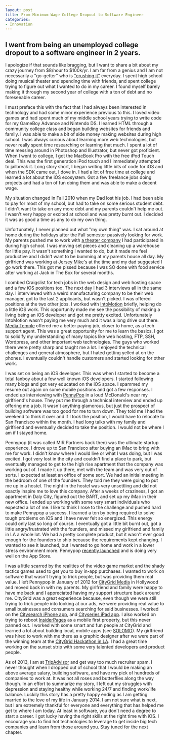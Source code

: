 ```yaml
---
layout: post
title: From Minimum Wage College Dropout to Software Engineer
categories:
- Innovation
---
```


I went from being an unemployed college dropout to a software engineer in 2 years.
--------
I apologize if that sounds like bragging, but I want to share a bit about my crazy journey from $8/hour to $100k/yr.  I am far from a genius and I am not necessarily a "go-getter" who is ["crushing it"](http://crushitbook.com/ "crush it book") everyday.  I spent high school doing musical theater and spending time with friends, and spent college trying to figure out what I wanted to do in my career.  I found myself barely making it through my second year of college with a ton of debt and no foreseeable career.

I must preface this with the fact that I had always been interested in technology and had some minor experience previous to this.  I loved video games and had spent much of my middle school years trying to write code for my GameBoy Advance and Nintendo DS.  I learned HTML through a community college class and began building websites for friends and family.  I was able to make a bit of side money making websites during high school.  I was always curious about learning more web technologies, but never really spent time researching or learning that much.  I spent a lot of time messing around in Photoshop and Illustrator, but never got proficient.  When I went to college, I got the MacBook Pro with the free iPod Touch deal.  This was the first generation iPod touch and I immediately attempted to jailbreak it.  Long story short, I began writing little bits of code for iOS and when the SDK came out, I dove in.  I had a lot of free time at college and learned a lot about the iOS ecosystem.  Got a few freelance jobs doing projects and had a ton of fun doing them and was able to make a decent wage.  

My situation changed in Fall 2010 when my Dad lost his job.  I had been able to pay for most of my school, but had to take on some serious student debt.  I didn't want to take on any more debt and my parents couldn't help me out.  I wasn't very happy or excited at school and was pretty burnt out.  I decided it was as good a time as any to do my own thing.

Unfortunately, I never planned out what "my own thing" was.  I sat around at home during the holidays after the Fall semester passively looking for work.  My parents pushed me to work with [a theater company](http://encoreentertainers.org) I had participated in during high school.  I was moving set pieces and cleaning up a warehouse for little pay.  It wasn't something I wanted to do, but it made me feel productive and I didn't want to be bumming at my parents house all day.  My girlfriend  was working at [Jersey Mike's](http://jerseymikes.com) at the time and my dad suggested I go work there.  This got me pissed because I was SO done with food service after working at Jack in The Box for several months.  

I combed Craigslist for tech jobs in the web design and web hosting space and a few iOS positions too.  The next day I had 3 interviews all in the same day.  I interviewed with a weird manufacturing company to be their web manager, got to the last 2 applicants, but wasn't picked.  I was offered positions at the two other jobs.  I worked with [IntoMotion](http://intomotion.com) briefly, helping do a little iOS work.  This opportunity made me see the possibility of making a living being an iOS developer and got me pretty excited.  Unfortunately IntoMotion wasn't paying me very much and it was a long drive out there.  [Media Temple](http://mediatemple.net) offered me a better paying job, closer to home, as a tech support agent.  This was a great opportunity for me to learn the basics.  I got to solidify my understanding of many topics like web hosting, FTP, SSH, Wordpress, and other important web technologies.  The guys who worked there were pretty sharp and taught me a lot.  I enjoyed the technical challenges and general atmosphere, but I hated getting yelled at on the phones.  I eventually couldn't handle customers and started looking for other work.

I was set on being an iOS developer.  This was when I started to become a total fanboy about a few well known iOS developers.  I started following many blogs and got very educated on the iOS space.  I spammed my resume out again on some mobile positions and got a few responses.  I ended up interviewing with [PennyPop](http://pennypop.com) in a loud McDonald's near my girlfriend's house.  They put me through a technical interview and ended up offering me a job.  It wasn't anything glamorous, but just the prospect of building software was too good for me to turn down.  They told me I had the weekend to think it over and if I took the position, I would have to relocate to San Francisco within the month.  I had long talks with my family and girlfriend and eventually decided to take the position.  I would not be where I am if I stayed home.

Pennypop (it was called MIR Partners back then) was the ultimate startup experience.  I drove up to San Francisco after buying an iMac to bring with me for work.  I didn't know where I would live or what I was doing, but I was excited.  I got very lost in the city and couldn't find a place to park, but eventually managed to get to the high rise apartment that the company was working out of. I made it up there, met with the team and was very out of sorts.  I expected at least an office of some sort.  We had an initial meeting in the bedroom of one of the founders.  They told me they were going to put me up in a hostel.  The night in the hostel was very unsettling and did not exactly inspire me to love this company.  After a weeks of craziness, I got an apartment in Daly City, figured out the BART, and set up my iMac in their new office.  I ended up working with some very smart individuals who expected a lot of me.  I like to think I rose to the challenge and pushed hard to make Pennypop a success.  I learned a ton by being required to solve tough problems on iOS and I have never felt so energized.  This energy could only last so long of course.  I eventually got a little bit burnt out, got a little angry/frustrated with the founders, and missed my girlfriend and family in LA a whole lot.  We had a pretty complete product, but it wasn't ever good enough for the founders to ship because the requirements kept changing.  I wanted to see it launched, but I wanted to go home and work in a lower stress environment more.  Pennypop [recently launched](https://itunes.apple.com/us/app/battle-camp/id569929985?mt=8) and is doing very well on the App Store.  

I was a little scarred by the realities of the video game market and the shady tactics games used to get you to buy in-app purchases.  I wanted to work on software that wasn't trying to trick people, but was providing them real value.  I left Pennypop in January of 2012 for [CityGrid Media](http://citygrid.com) in Hollywood and moved back in with my parents.  My girlfriend and family were happy to have me back and I appreciated having my support structure back around me.  CityGrid was a great experience because, even though we were still trying to trick people into looking at our ads, we were providing real value to small businesses and consumers searching for said businesses.  I worked on the [Citysearch iPhone app](http://https://itunes.apple.com/us/app/citysearch/id298458698?mt=8), and [Cityseries iPad app](https://itunes.apple.com/us/app/cityseries/id364900044?mt=8). I also worked on trying to reboot [InsiderPages](http://insiderpages.com) as a mobile first property, but this never panned out.  I worked with some smart and fun people at CityGrid and learned a lot about building local, mobile apps (see [SOLOMO](http://mashable.com/2013/04/30/solomo/)).  My girlfriend was hired to work with me there as a graphic designer after we were part of the winning team at the [CityGrid Hackathon in LA](http://www.citygridmedia.com/developer/blog/citygrid-hackathon-los-angeles-is-a-wrap/).  I had a great time working on the sunset strip with some very talented developers and product people.

As of 2013, I am at [TripAdvisor](http://tripadvisor.com) and get way too much recruiter spam.  I never thought when I dropped out of school that I would be making an above average salary, building software, and have my pick of hundreds of companies to work at.  It was not all roses and butterflies along the way though.  In an effort to summarize my story, I left out my struggles with depression and staying healthy while working 24/7 and finding work/life balance.  Luckily this story has a pretty happy ending as I am getting married to the love of my life in January 2014.  I am not sure what is next, but I am extremely thankful for everyone and everything that has helped me get to where I am today.  At least in software, you don't need a degree to start a career.  I got lucky having the right skills at the right time with iOS.  I encourage you to find hot technologies to leverage to get inside big tech companies and learn from those around you.  Stay tuned for the next chapter.
